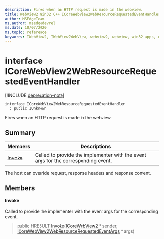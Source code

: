 ```yaml
---
description: Fires when an HTTP request is made in the webview.
title: WebView2 Win32 C++ ICoreWebView2WebResourceRequestedEventHandler
author: MSEdgeTeam
ms.author: msedgedevrel
ms.date: 10/07/2020
ms.topic: reference
keywords: IWebView2, IWebView2WebView, webview2, webview, win32 apps, win32, edge, ICoreWebView2, ICoreWebView2Controller, browser control, edge html
---
```


# interface ICoreWebView2WebResourceRequestedEventHandler 

[!INCLUDE [deprecation-note](../includes/deprecation-note.md)]

```
interface ICoreWebView2WebResourceRequestedEventHandler
  : public IUnknown
```

Fires when an HTTP request is made in the webview.

## Summary

 Members                        | Descriptions
--------------------------------|---------------------------------------------
[Invoke](#invoke) | Called to provide the implementer with the event args for the corresponding event.

The host can override request, response headers and response content.

## Members

#### Invoke 

Called to provide the implementer with the event args for the corresponding event.

> public HRESULT [Invoke](#invoke)([ICoreWebView2](icorewebview2.md) * sender, [ICoreWebView2WebResourceRequestedEventArgs](icorewebview2webresourcerequestedeventargs.md) * args)

